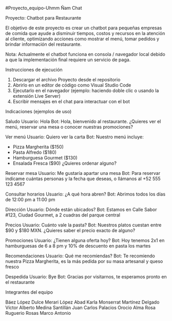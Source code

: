 #Proyecto_equipo-Uhmm Ñam Chat

Proyecto: Chatbot para Restaurante

El objetivo de este proyecto es crear un chatbot para pequeñas empresas de comida que ayude a disminuir tiempos, costos y recursos en la atención al cliente, optimizando acciones como mostrar el menú, tomar pedidos y brindar información del restaurante.

Nota: Actualmente el chatbot funciona en consola / navegador local debido a que la implementación final requiere un servicio de paga.

Instrucciones de ejecución

1. Descargar el archivo Proyecto desde el repositorio
2. Abrirlo en un editor de código como Visual Studio Code
3. Ejecutarlo en el navegador (ejemplo: haciendo doble clic o usando la extensión Live Server)
4. Escribir mensajes en el chat para interactuar con el bot

Indicaciones (ejemplos de uso)

Saludo
Usuario: Hola
Bot: Hola, bienvenido al restaurante. ¿Quieres ver el menú, reservar una mesa o conocer nuestras promociones?

Ver menú
Usuario: Quiero ver la carta
Bot: Nuestro menú incluye:

* Pizza Margherita (\$150)
* Pasta Alfredo (\$180)
* Hamburguesa Gourmet (\$130)
* Ensalada Fresca (\$90)
  ¿Quieres ordenar alguno?

Reservar mesa
Usuario: Me gustaría apartar una mesa
Bot: Para reservar indícame cuántas personas y la fecha que deseas, o llámanos al +52 555 123 4567

Consultar horarios
Usuario: ¿A qué hora abren?
Bot: Abrimos todos los días de 12:00 pm a 11:00 pm

Dirección
Usuario: Dónde están ubicados?
Bot: Estamos en Calle Sabor #123, Ciudad Gourmet, a 2 cuadras del parque central

Precios
Usuario: Cuánto vale la pasta?
Bot: Nuestros platos cuestan entre \$90 y \$180 MXN. ¿Quieres saber el precio exacto de alguno?

Promociones
Usuario: ¿Tienen alguna oferta hoy?
Bot: Hoy tenemos 2x1 en hamburguesas de 6 a 8 pm y 10% de descuento en pasta los martes

Recomendaciones
Usuario: Qué me recomiendas?
Bot: Te recomiendo nuestra Pizza Margherita, es la más pedida por su masa artesanal y queso fresco

Despedida
Usuario: Bye
Bot: Gracias por visitarnos, te esperamos pronto en el restaurante

Integrantes del equipo

Báez López Dulce Merari
López Abad Karla Monserrat
Martínez Delgado Víctor Alberto
Medina Santillán Juan Carlos
Palacios Orocio Alma Rosa
Ruguerio Rosas Marco Antonio
